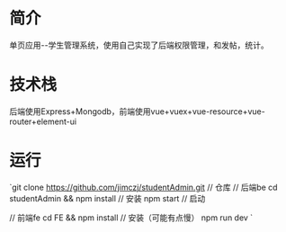 # 简介
单页应用--学生管理系统，使用自己实现了后端权限管理，和发帖，统计。
# 技术栈
后端使用Express+Mongodb，前端使用vue+vuex+vue-resource+vue-router+element-ui

# 运行
`git clone https://github.com/jimczj/studentAdmin.git  // 仓库
// 后端be
cd studentAdmin && npm install  // 安装
npm start  // 启动

// 前端fe
cd FE && npm install  // 安装（可能有点慢）
npm run dev ` 

